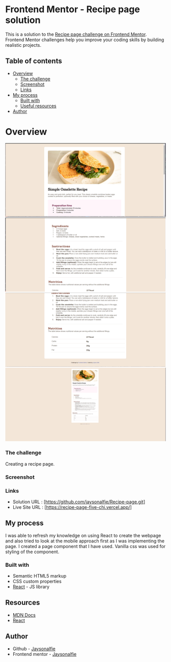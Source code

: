 # Frontend Mentor - Recipe page solution

This is a solution to the [Recipe page challenge on Frontend Mentor](https://www.frontendmentor.io/challenges/recipe-page-KiTsR8QQKm). Frontend Mentor challenges help you improve your coding skills by building realistic projects.

## Table of contents

- [Overview](#overview)
  - [The challenge](#the-challenge)
  - [Screenshot](#screenshot)
  - [Links](#links)
- [My process](#my-process)
  - [Built with](#built-with)
  - [Useful resources](#useful-resources)
- [Author](#author)


# Overview

![](./Screenshot1.PNG)
![](./Screenshot2.PNG)
![](./Screenshot%203.PNG)
![](./Screenshot%204.PNG)


### The challenge
Creating a recipe page.

### Screenshot

### Links
- Solution URL : [https://github.com/jaysonalfie/Recipe-page.git]
- Live Site URL : [https://recipe-page-five-chi.vercel.app/]

## My process
I was able to refresh my knowledge on using React to create the webpage and also tried to look at the mobile approach first as I was implementing the page. I created a page component that I have used. Vanilla css was used for styling of the component.


### Built with

- Semantic HTML5 markup
- CSS custom properties
- [React](https://reactjs.org/) - JS library

## Resources
- [MDN Docs](https://developer.mozilla.org/en-US/)
- [React](https://reactjs.org/)


## Author
- Github - [Jaysonalfie](https://github.com/jaysonalfie)
- Frontend mentor - [Jaysonalfie](https://www.frontendmentor.io/profile/jaysonalfie)
